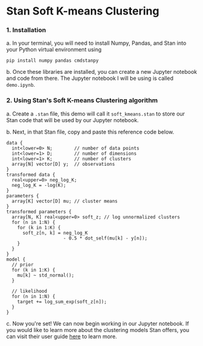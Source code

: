 # Stan Soft K-means Clustering

### 1. Installation

a. In your terminal, you will need to install Numpy, Pandas, and Stan into your Python virtual environment using
```
pip install numpy pandas cmdstanpy
```

b. Once these libraries are installed, you can create a new Jupyter notebook and code from there. The Jupyter notebook I will be using is called `demo.ipynb`.

### 2. Using Stan's Soft K-means Clustering algorithm

a. Create a `.stan` file, this demo will call it `soft_kmeans.stan` to store our Stan code that will be used by our Jupyter notebook.

b. Next, in that Stan file, copy and paste this reference code below.
```
data {
  int<lower=0> N;        // number of data points
  int<lower=1> D;        // number of dimensions
  int<lower=1> K;        // number of clusters
  array[N] vector[D] y;  // observations
}
transformed data {
  real<upper=0> neg_log_K;
  neg_log_K = -log(K);
}
parameters {
  array[K] vector[D] mu; // cluster means
}
transformed parameters {
  array[N, K] real<upper=0> soft_z; // log unnormalized clusters
  for (n in 1:N) {
    for (k in 1:K) {
      soft_z[n, k] = neg_log_K
                     - 0.5 * dot_self(mu[k] - y[n]);
    }
  }
}
model {
  // prior
  for (k in 1:K) {
    mu[k] ~ std_normal();
  }

  // likelihood
  for (n in 1:N) {
    target += log_sum_exp(soft_z[n]);
  }
}
```

c. Now you're set! We can now begin working in our Jupyter notebook. If you would like to learn more about the clustering models Stan offers, you can visit their user guide [here](https://mc-stan.org/docs/stan-users-guide/clustering.html) to learn more.